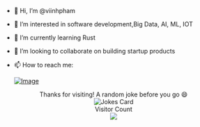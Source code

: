 - 👋 Hi, I’m @viinhpham
- 👀 I’m interested in software development,Big Data, AI, ML, IOT
- 🌱 I’m currently learning Rust
- 💞️ I’m looking to collaborate on building startup products
- 📫 How to reach me:

    [![Image](https://img.shields.io/badge/LinkedIn-0077B5?style=for-the-badge&logo=linkedin&logoColor=white)](https://www.linkedin.com/in/quocvinhpham/)

<div align="center">
Thanks for visiting! A random joke before you go 😄  
<div><img src="https://readme-jokes.vercel.app/api?theme=ayu-mirage" alt="Jokes Card" /></div>
<div> 
  <div>Visitor Count</div>
<img src=https://profile-counter.glitch.me/viinhpham/count.svg/></div>
</div>

<!---
viinhpham/viinhpham is a ✨ special ✨ repository because its `README.md` (this file) appears on your GitHub profile.
You can click the Preview link to take a look at your changes.
--->
